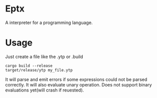 # Eptx

A interpreter for a programming language.

# Usage

Just create a file like the .ytp or .build



```
cargo build --release
target/release/ytp my_file.ytp
```

It will parse and emit errors if some expressions could not be parsed correctly.
It will also evaluate unary operation.
Does not support binary evaluations yet(will crash if reuested).
